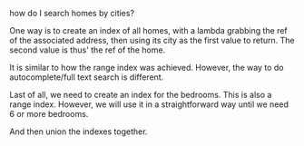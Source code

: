 how do I search homes by cities?

One way is to create an index of all homes, with a lambda grabbing the ref of the associated address, then using its city as the first value to return. The second value is thus' the ref of the home.

It is similar to how the range index was achieved. However, the way to do autocomplete/full text search is different.

Last of all, we need to create an index for the bedrooms. This is also a range index. However, we will use it in a straightforward way until we need 6 or more bedrooms.

And then union the indexes together.
